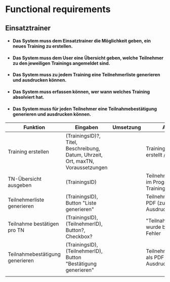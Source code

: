 # Functional requirements

## Einsatztrainer

- #### Das System muss dem Einsatztrainer die Möglichkeit geben, ein neues Training zu erstellen.

- #### Das System muss dem User eine Übersicht geben, welche Teilnehmer zu den jeweiligen Trainings angemeldet sind.

- #### Das System muss zu jedem Training eine Teilnehmerliste generieren und ausdrucken können.

- #### Das System muss erfassen können, wer wann welches Training absolviert hat.

- #### Das System muss für jeden Teilnehmer eine Teilnahmebestätigung generieren und ausdrucken können.

| Funktion                        | Eingaben                                                                         | Umsetzung | Ausgabe                                           | Zeit? |
| ------------------------------- | -------------------------------------------------------------------------------- | --------- | ------------------------------------------------- | ----- |
| Training erstellen              | (TrainingsID)?, Titel, Beschreibung, Datum, Uhrzeit, Ort, maxTN, Voraussetzungen |           | Training erfolgreich erstellt / Fehler            |       |
| TN-Übersicht ausgeben           | (TrainingsID)                                                                    |           | Teilnehmerübersicht im Programm zum jew. Training |       |
| Teilnehmerliste generieren      | (TrainingsID), Button "Liste generieren"                                         |           | Teilnehmerliste als PDF (zum Ausdrucken)          |       |
| Teilnahme bestätigen pro TN     | (TrainingsID), (TeilnehmerID), Button?, Checkbox?                                |           | "Teilnahme für TN X wurde bestätigt." / Fehler    |       |
| Teilnahmebestätigung generieren | (TrainingsID), (TeilnehmerID), Button "Bestätigung generieren"                   |           | Teilnehmerbestätigung als PDF (zum Ausdrucken)    |       |
|                                 |                                                                                  |           |                                                   |       |
